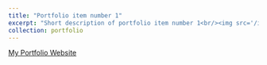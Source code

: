 ```yaml
---
title: "Portfolio item number 1"
excerpt: "Short description of portfolio item number 1<br/><img src='/images/500x300.png'>"
collection: portfolio
---
```


[My Portfolio Website](https://rashedulislam13.github.io/portfolio.html)
